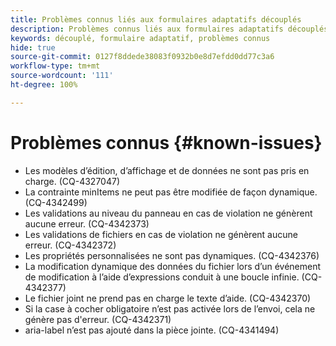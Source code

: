 ```yaml
---
title: Problèmes connus liés aux formulaires adaptatifs découplés
description: Problèmes connus liés aux formulaires adaptatifs découplés
keywords: découplé, formulaire adaptatif, problèmes connus
hide: true
source-git-commit: 0127f8ddede38083f0932b0e8d7efdd0dd77c3a6
workflow-type: tm+mt
source-wordcount: '111'
ht-degree: 100%

---
```



# Problèmes connus {#known-issues}

* Les modèles d’édition, d’affichage et de données ne sont pas pris en charge. (CQ-4327047)
* La contrainte minItems ne peut pas être modifiée de façon dynamique. (CQ-4342499)
* Les validations au niveau du panneau en cas de violation ne génèrent aucune erreur. (CQ-4342373)
* Les validations de fichiers en cas de violation ne génèrent aucune erreur. (CQ-4342372)
* Les propriétés personnalisées ne sont pas dynamiques. (CQ-4342376)
* La modification dynamique des données du fichier lors d’un événement de modification à l’aide d’expressions conduit à une boucle infinie. (CQ-4342377)
* Le fichier joint ne prend pas en charge le texte d’aide. (CQ-4342370)
* Si la case à cocher obligatoire n’est pas activée lors de l’envoi, cela ne génère pas d&#39;erreur. (CQ-4342371)
* aria-label n’est pas ajouté dans la pièce jointe. (CQ-4341494)
